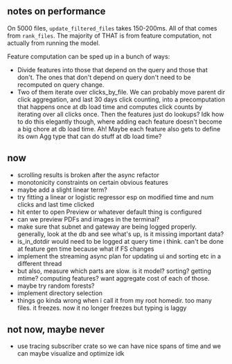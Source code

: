 ## notes on performance

On 5000 files, `update_filtered_files` takes 150-200ms. All of that comes from `rank_files`. The majority of THAT is from feature computation, not actually from running the model.

Feature computation can be sped up in a bunch of ways:
* Divide features into those that depend on the query and those that don't. The ones that don't depend on query don't need to be recomputed on query change.
* Two of them iterate over clicks_by_file. We can probably move parent dir click aggregation, and last 30 days click counting, into a precomputation that happens once at db load time and computes click counts by iterating over all clicks once. Then the features just do lookups? Idk how to do this elegantly though, where adding each feature doesn't become a big chore at db load time. Ah! Maybe each feature also gets to define its own Agg type that can do stuff at db load time? 

## now

- scrolling results is broken after the async refactor
- monotonicity constraints on certain obvious features
- maybe add a slight linear term?
- try fitting a linear or logistic regressor esp on modified time and num clicks and last time clicked
- hit enter to open Preview or whatever default thing is configured
- can we preview PDFs and images in the terminal?
- make sure that subnet and gateway are being logged properly. generally, look at the db and see what's up, is it missing important data?
- is_in_dotdir would need to be logged at query time i think. can't be done at feature gen time because what if FS changes
- implement the streaming async plan for updating ui and sorting etc in a different thread
- but also, measure which parts are slow. is it model? sorting? getting mtime? computing features? want aggregate cost of each of those.
- maybe try random forests?
- implement directory selection
- things go kinda wrong when i call it from my root homedir. too many files. it freezes. now it no longer freezes but typing is laggy

## not now, maybe never
- use tracing subscriber crate so we can have nice spans of time and we can maybe visualize and optimize idk
